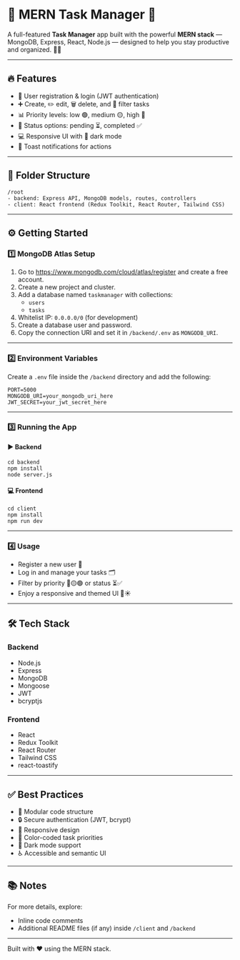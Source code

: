 # 🚀 MERN Task Manager 📝

A full-featured **Task Manager** app built with the powerful **MERN stack** — MongoDB, Express, React, Node.js — designed to help you stay productive and organized. 💼✨

---

## 🔥 Features

- 🔐 User registration & login (JWT authentication)
- ➕ Create, ✏️ edit, 🗑️ delete, and 🎯 filter tasks
- 📊 Priority levels: low 🟢, medium 🟡, high 🔴
- 📌 Status options: pending ⏳, completed ✅
- 💻 Responsive UI with 🌙 dark mode
- 🔔 Toast notifications for actions

---

## 📁 Folder Structure

```
/root
- backend: Express API, MongoDB models, routes, controllers
- client: React frontend (Redux Toolkit, React Router, Tailwind CSS)
```

---

## ⚙️ Getting Started

### 1️⃣ MongoDB Atlas Setup

1. Go to https://www.mongodb.com/cloud/atlas/register and create a free account.
2. Create a new project and cluster.
3. Add a database named `taskmanager` with collections:
   - `users`
   - `tasks`
4. Whitelist IP: `0.0.0.0/0` (for development)
5. Create a database user and password.
6. Copy the connection URI and set it in `/backend/.env` as `MONGODB_URI`.

---

### 2️⃣ Environment Variables

Create a `.env` file inside the `/backend` directory and add the following:

```
PORT=5000
MONGODB_URI=your_mongodb_uri_here
JWT_SECRET=your_jwt_secret_here
```

---

### 3️⃣ Running the App

#### ▶️ Backend

```
cd backend
npm install
node server.js
```

#### 💻 Frontend

```
cd client
npm install
npm run dev
```

---

### 4️⃣ Usage

- Register a new user 🔐
- Log in and manage your tasks 🗂️
- Filter by priority 🔴🟡🟢 or status ⏳✅
- Enjoy a responsive and themed UI 🌙☀️

---

## 🛠️ Tech Stack

### Backend

- Node.js
- Express
- MongoDB
- Mongoose
- JWT
- bcryptjs

### Frontend

- React
- Redux Toolkit
- React Router
- Tailwind CSS
- react-toastify

---

## ✅ Best Practices

- 🧩 Modular code structure
- 🔒 Secure authentication (JWT, bcrypt)
- 📱 Responsive design
- 🌈 Color-coded task priorities
- 🌚 Dark mode support
- ♿ Accessible and semantic UI

---

## 📚 Notes

For more details, explore:

- Inline code comments
- Additional README files (if any) inside `/client` and `/backend`

---

Built with ❤️ using the MERN stack.
